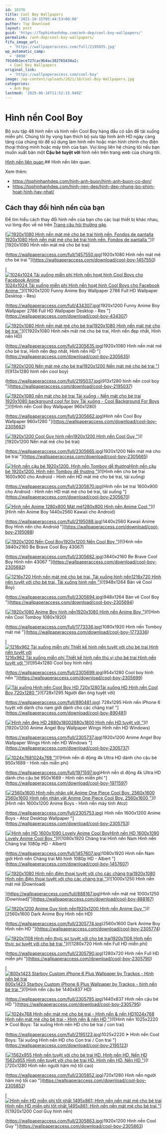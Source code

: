 ```yaml
---
id: 10376
title: Cool Boy Wallpapers
date: '2021-10-15T05:44:53+00:00'
author: Top Download
layout: post
guid: 'https://Tophinhanhdep.com/anh-dep/cool-boy-wallpapers/'
permalink: /anh-dep/cool-boy-wallpapers/
fifu_image_url:
  - 'https://wallpaperaccess.com/full/2195035.jpg'
wp_automatic_camp:
  - '8098'
791ddb1ece727cac9b4ac382765434a2:
  - Cool Boy Wallpapers
original_link:
  - 'https://wallpaperaccess.com/cool-boy'
image: /wp-content/uploads/2021/10/Cool-Boy-Wallpapers.jpg
categories:
  - Ảnh Đẹp
lastmod: '2025-06-16T11:52:15.949Z'
---
```

# Hình nền Cool Boy

Bộ sưu tập 48 hình nền và hình nền Cool Boy hàng đầu có sẵn để tải xuống miễn phí. Chúng tôi hy vọng bạn thích bộ sưu tập hình ảnh HD ngày càng tăng của chúng tôi để sử dụng làm hình nền hoặc màn hình chính cho điện thoại thông minh hoặc máy tính của bạn. Vui lòng liên hệ chúng tôi nếu bạn muốn xuất bản một **Cậu bé tuyệt vời** hình nền trên trang web của chúng tôi.

[Hình nền liên quan ](#related) ## Hình nền liên quan.

   
 Xem thêm:

   
- <https://tophinhanhdep.com/hinh-anh-buon/hinh-anh-buon-co-don/>
- <https://tophinhanhdep.com/hinh-nen-dep/hinh-dep-nhung-bo-phim-hoat-hinh-hay-nhat/>

## Cách thay đổi hình nền của bạn

Để tìm hiểu cách thay đổi hình nền của bạn cho các loại thiết bị khác nhau, vui lòng đọc về nó trên [Trang câu hỏi thường gặp](https://tophinhanhdep.com/faq/).

  
[[![1920x1080 Hình nền mát mẻ cho bé trai hình nền.  Fondos de pantalla](https://wallpaperaccess.com/full/2195035.jpg)1920x1080 Hình nền mát mẻ cho bé trai hình nền. Fondos de pantalla "](https://wallpaperaccess.com/download/cool-boy-2195035)](![1920x1080 Hình nền mát mẻ cho bé trai)

(https://wallpaperaccess.com/full/1457550.jpg)1920x1080 Hình nền mát mẻ cho bé trai "](https://wallpaperaccess.com/download/cool-boy-1457550)

[[![1024x1024 Tải xuống miễn phí Hình nền hoạt hình Cool Boys cho Facebook Anime](https://wallpaperaccess.com/full/2305578.jpg)1024x1024 Tải xuống miễn phí Hình nền hoạt hình Cool Boys cho Facebook Anime "](https://wallpaperaccess.com/download/cool-boy-2305578)](![1920x1200 Funny Anime Boy Wallpaper 2786 Full HD Wallpaper Desktop - Res)

(https://wallpaperaccess.com/full/434307.jpg)1920x1200 Funny Anime Boy Wallpaper 2786 Full HD Wallpaper Desktop - Res "](https://wallpaperaccess.com/download/cool-boy-434307)

[[![1920x1080 Hình nền mát mẻ cho bé trai](https://wallpaperaccess.com/full/2305590.jpg)1920x1080 Hình nền mát mẻ cho bé trai "](https://wallpaperaccess.com/download/cool-boy-2305590)](![1920x1080 Hình nền mát mẻ cho bé trai, Hình nền đẹp nhất, Hình nền HD)

(https://wallpaperaccess.com/full/2305635.jpg)1920x1080 Hình nền mát mẻ cho bé trai, Hình nền đẹp nhất, Hình nền HD "](https://wallpaperaccess.com/download/cool-boy-2305635)

[[![1920x1200 Nền mát mẻ cho bé trai](https://wallpaperaccess.com/full/2305651.jpg)1920x1200 Nền mát mẻ cho bé trai "](https://wallpaperaccess.com/download/cool-boy-2305651)](![913x1280 hình nền cool boy)

(https://wallpaperaccess.com/full/2195037.jpg)913x1280 hình nền cool boy "](https://wallpaperaccess.com/download/cool-boy-2195037)

[[![1920x1080 nền mát cho bé trai Tải xuống - Nền mát cho bé trai](https://wallpaperaccess.com/full/717946.jpg)1920x1080 background cool for boy Tải xuống - Cool Background For Boys "](https://wallpaperaccess.com/download/cool-boy-717946)](![Hình nền Cool Boy Wallpaper 960x1280)

(https://wallpaperaccess.com/full/2305662.jpg)Hình nền Cool Boy Wallpaper 960x1280 "](https://wallpaperaccess.com/download/cool-boy-2305662)

[[![1920x1200 Cool Guy hình nền](https://wallpaperaccess.com/full/1592104.jpg)1920x1200 Hình nền Cool Guy "](https://wallpaperaccess.com/download/cool-boy-1592104)](![1920x1200 Nền mát mẻ cho bé trai)

(https://wallpaperaccess.com/full/2305665.jpg)1920x1200 Nền mát mẻ cho bé trai "](https://wallpaperaccess.com/download/cool-boy-2305665)

[[![Hình nền cậu bé 1920x1200.  Hình nền Tomboy dễ thương](https://wallpaperaccess.com/full/2181540.jpg)Hình nền cậu bé 1920x1200. Hình nền Tomboy dễ thương "](https://wallpaperaccess.com/download/cool-boy-2181540)](![Hình nền cho bé trai 1600x900 cho Android - Hình nền HD mát mẻ cho bé trai, tải xuống)

(https://wallpaperaccess.com/full/2305670.jpg)Hình nền bé trai 1600x900 cho Android - Hình nền HD mát mẻ cho bé trai, tải xuống "](https://wallpaperaccess.com/download/cool-boy-2305670)

[[![Hình nền Anime 1280x800 Mát mẻ](https://wallpaperaccess.com/full/2305674.jpg)1280x800 Hình nền Anime Cool "](https://wallpaperaccess.com/download/cool-boy-2305674)](![Hình nền Anime Boy 1440x2560 Kawaii cho Android)

(https://wallpaperaccess.com/full/2195088.jpg)1440x2560 Kawaii Anime Boy Hình nền cho Android "](https://wallpaperaccess.com/download/cool-boy-2195088)

[[![1920x1200 Nền Cool Boy](https://wallpaperaccess.com/full/2305680.jpg)1920x1200 Nền Cool Boy "](https://wallpaperaccess.com/download/cool-boy-2305680)](![Hình nền 3840x2160 Be Brave Cool Boy 43067)

(https://wallpaperaccess.com/full/2305682.jpg)3840x2160 Be Brave Cool Boy Hình nền 43067 "](https://wallpaperaccess.com/download/cool-boy-2305682)

[[![1216x720 Hình nền mát mẻ cho bé trai, Tải xuống hình nền](https://wallpaperaccess.com/full/2195102.jpg)1216x720 Hình nền tuyệt vời cho bé trai, Tải xuống hình nền "](https://wallpaperaccess.com/download/cool-boy-2195102)](![948x1264 Bản vẽ Cool Boy)

(https://wallpaperaccess.com/full/2305694.jpg)948x1264 Bản vẽ Cool Boy "](https://wallpaperaccess.com/download/cool-boy-2305694)

[[![1920x1080 Anime Boy hình nền](https://wallpaperaccess.com/full/1205058.jpg)1920x1080 Hình nền Anime Boy "](https://wallpaperaccess.com/download/cool-boy-1205058)](![Hình nền Cool Tomboy 1080x1920)

(https://wallpaperaccess.com/full/1773336.jpg)1080x1920 Hình nền Tomboy mát mẻ "](https://wallpaperaccess.com/download/cool-boy-1773336)

[[![1216x962 Tải xuống miễn phí Thiết kế hình nền tuyệt vời cho bé trai Hình nền tuyệt vời](https://wallpaperaccess.com/full/2305698.jpg)1216x962 Tải xuống miễn phí Thiết kế hình nền thú vị cho bé trai Hình nền tuyệt vời "](https://wallpaperaccess.com/download/cool-boy-2305698)](![954x1280 Cool boy hình nền)

(https://wallpaperaccess.com/full/2305699.jpg)954x1280 Cool boy hình nền "](https://wallpaperaccess.com/download/cool-boy-2305699)

[[![Tải xuống Hình nền Cool Boy HD 720x1280](https://wallpaperaccess.com/full/2305701.jpg)Tải xuống HD Hình nền Cool Boy 720x1280 "](https://wallpaperaccess.com/download/cool-boy-2305701)](![728x1295 Người đàn ông tuyệt vời)

(https://wallpaperaccess.com/full/890481.jpg) 728x1295 Hình nền iPhone 6 tuyệt vời dành cho nam giới dành cho các chàng trai! "](https://wallpaperaccess.com/download/cool-boy-890481)

[[![Hình nền đẹp HD 2880x1800](https://wallpaperaccess.com/full/52466.jpg)2880x1800 Hình nền HD tuyệt vời "](https://wallpaperaccess.com/download/cool-boy-52466)](![1920x1200 Anime Angel Boy Wallpaper Wings Hình nền HD Windows)

(https://wallpaperaccess.com/full/2305737.jpg)1920x1200 Anime Angel Boy Wallpaper Wings Hình nền HD Windows "](https://wallpaperaccess.com/download/cool-boy-2305737)

[[![1024x768 ](https://wallpaperaccess.com/full/2305746.gif)1024x768 "](https://wallpaperaccess.com/download/cool-boy-2305746)](![Hình nền di động 4k Ultra HD dành cho cậu bé 950x1689 - Hình nền miễn phí)

(https://wallpaperaccess.com/full/1971597.jpg)Hình nền di động 4k Ultra HD dành cho cậu bé 950x1689 - Hình nền miễn phí "](https://wallpaperaccess.com/download/cool-boy-1971597)

[[![2560x1600 Hình nền nhân vật Anime One Piece Cool Boy.  2560x1600](https://wallpaperaccess.com/full/712835.jpg)2560x1600 Hình nền nhân vật Anime One Piece Cool Boy. 2560x1600 "](https://wallpaperaccess.com/download/cool-boy-712835)](![Hình nền 1600x1200 Anime Boys - Hình nền máy tính Atoz)

(https://wallpaperaccess.com/full/2305753.jpg) Hình nền 1600x1200 Anime Boys - Atoz Desktop Wallpaper "](https://wallpaperaccess.com/download/cool-boy-2305753)

[[![Hình nền HD 1600x1090 Lovely Anime Cool Boy](https://wallpaperaccess.com/full/2305755.jpg)Hình nền HD 1600x1090 Lovely Anime Cool Boy "](https://wallpaperaccess.com/download/cool-boy-2305755)](![1080x1920 Chàng trai Hình nền Nam Hình nền Chàng trai 1080p HD - Albert)

(https://wallpaperaccess.com/full/1457607.jpg)1080x1920 Hình nền Nam giới Hình nền Chàng trai Mô hình 1080p HD - Albert "](https://wallpaperaccess.com/download/cool-boy-1457607)

[[![1920x1080 Hình nền điện thoại tuyệt vời cho các chàng trai](https://wallpaperaccess.com/full/8558.jpg)1920x1080 Hình nền điện thoại tuyệt vời cho các chàng trai "](https://wallpaperaccess.com/download/cool-boy-8558)](![1000x1250 Hình nền mát mẻ [Download)

](https://wallpaperaccess.com/full/888167.jpg)Hình nền mát mẻ 1000x1250 \[Download\]"](https://wallpaperaccess.com/download/cool-boy-888167)

[[![1920x1200 Anime Guy hình nền](https://wallpaperaccess.com/full/2305765.jpg)1920x1200 Hình nền Anime Guy "](https://wallpaperaccess.com/download/cool-boy-2305765)](![2560x1600 Dark Anime Boy Hình nền HD)

(https://wallpaperaccess.com/full/2305774.jpg)2560x1600 Dark Anime Boy Hình nền HD "](https://wallpaperaccess.com/download/cool-boy-2305774)

[[![1920x1108 Hình nền thực sự tuyệt vời cho bé trai](https://wallpaperaccess.com/full/2305787.jpg)1920x1108 Hình nền thực sự tuyệt vời cho bé trai "](https://wallpaperaccess.com/download/cool-boy-2305787)](![1280x720 Hình nền Full HD miễn phí)

(https://wallpaperaccess.com/full/2305790.jpg)1280x720 Hình nền Full HD miễn phí "](https://wallpaperaccess.com/download/cool-boy-2305790)

[[![800x1423 Starboy Custom iPhone 6 Plus Wallpaper by Trackos - Hình nền bé trai](https://wallpaperaccess.com/full/1457599.jpg)800x1423 Starboy Custom iPhone 6 Plus Wallpaper by Trackos - hình nền bé trai "](https://wallpaperaccess.com/download/cool-boy-1457599)](![Hình nền cậu bé 1440x837 HD)

(https://wallpaperaccess.com/full/2305795.jpg)1440x837 Hình nền cậu bé HD "](https://wallpaperaccess.com/download/cool-boy-2305795)

[[![1024x768 Hình nền mát mẻ cho bé trai - Hình nền & nền HD](https://wallpaperaccess.com/full/2305801.jpg)1024x768 Hình nền mát mẻ cho bé trai - Hình nền &amp; nền HD "](https://wallpaperaccess.com/download/cool-boy-2305801)](![Hình nền 1025x2220 ᗒ Cool Boys: Tải xuống Hình nền HD cho bé trai / con trai)

(https://wallpaperaccess.com/full/2195123.jpg)1025x2220 ᗒ Hình nền Cool Boys: Tải xuống Hình nền HD cho Con trai / Con trai "](https://wallpaperaccess.com/download/cool-boy-2195123)

[[![1562x955 Hình nền tuyệt vời cho bé trai HD.  Hình nền HD, Nền HD](https://wallpaperaccess.com/full/2305808.jpg)1562x955 Hình nền tuyệt vời cho bé trai HD. Hình nền HD, Nền HD "](https://wallpaperaccess.com/download/cool-boy-2305808)](![720x1280 Hình nền người hâm mộ tối cao)

(https://wallpaperaccess.com/full/2305852.jpg)720x1280 Hình nền người hâm mộ tối cao "](https://wallpaperaccess.com/download/cool-boy-2305852)

[[![Hình nền HD miễn phí tốt nhất 1495x861: Hình nền nền mát mẻ cho bé trai](https://wallpaperaccess.com/full/2195124.jpg)Hình nền HD miễn phí tốt nhất 1495x861: Hình nền nền mát mẻ cho bé trai "](https://wallpaperaccess.com/download/cool-boy-2195124)](![1920x1200 Cool Guy hình nền)

(https://wallpaperaccess.com/full/2305863.jpg)1920x1200 Hình nền Cool Guy "](https://wallpaperaccess.com/download/cool-boy-2305863)
